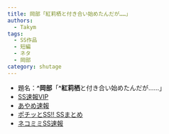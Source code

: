 ```yaml
---
title: 岡部「紅莉栖と付き合い始めたんだが……」
authors:
  - Takym
tags:
  - SS作品
  - 短編
  - ネタ
  - 岡部
category: shutage
---
```

- 題名：**^岡部**「**^紅莉栖**と付き合い始めたんだが……」
- [SS速報VIP](https://ex14.vip2ch.com/test/read.cgi/news4ssnip/1418482388/)
- [あやめ速報](https://ayamevip.com/archives/47296227.html)
- [ポチッとSS!! SSまとめ](http://potittoss.blog.jp/archives/1047934070.html)
- [ネコミミSS速報](http://ssblog614.blog.fc2.com/blog-entry-8274.html)
